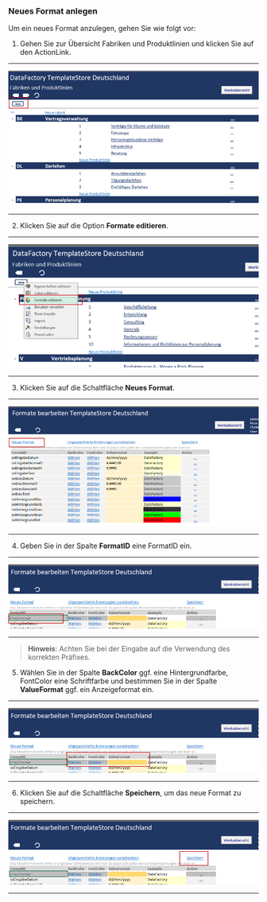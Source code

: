 ### Neues Format anlegen  

Um ein neues Format anzulegen, gehen Sie wie folgt vor:  

1) Gehen Sie zur Übersicht Fabriken und Produktlinien und klicken Sie auf den ActionLink.  

---
![](/assets/lf1.png) 

---

2) Klicken Sie auf die Option **Formate editieren**.  

---
![](/assets/lf18.png)

---

3) Klicken Sie auf die Schaltfläche **Neues Format**.  
 
---
![](/assets/lf19.png)

---

4) Geben Sie in der Spalte **FormatID** eine FormatID ein.  

---
![](/assets/lf20.png)

---

> **Hinweis**: Achten Sie bei der Eingabe auf die Verwendung des korrekten Präfixes.  

5) Wählen Sie in der Spalte **BackColor** ggf. eine Hintergrundfarbe, FontColor eine Schriftfarbe und bestimmen Sie in der Spalte **ValueFormat** ggf. ein Anzeigeformat ein.  

---
![](/assets/lf21.png)

---

6) Klicken Sie auf die Schaltfläche **Speichern**, um das neue Format zu speichern.  

---
![](/assets/lf22.png)

---




